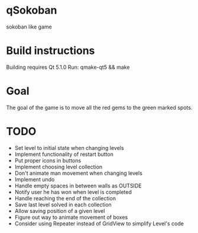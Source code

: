 qSokoban
========
sokoban like game

Build instructions
==================
Building requires Qt 5.1.0
Run:
qmake-qt5 && make

Goal
====
The goal of the game is to move all the red gems to the green marked spots.

TODO
====
 * Set level to initial state when changing levels
 * Implement functionality of restart button
 * Put proper icons in buttons
 * Implement choosing level collection
 * Don't animate man movement when changing levels
 * Implement undo
 * Handle empty spaces in between walls as OUTSIDE
 * Notify user he has won when level is completed
 * Handle reaching the end of the collection
 * Save last level solved in each collection
 * Allow saving position of a given level
 * Figure out way to animate movement of boxes
 * Consider using Repeater instead of GridView to simplify Level's code
